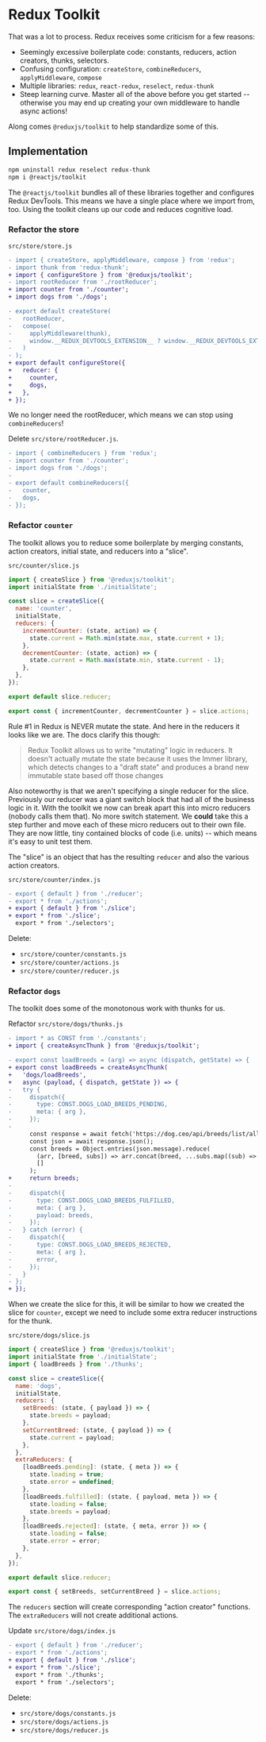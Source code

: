# Redux Toolkit

That was a lot to process.  Redux receives some criticism for a few reasons:
- Seemingly excessive boilerplate code: constants, reducers, action creators, thunks, selectors.
- Confusing configuration: `createStore`, `combineReducers`, `applyMiddleware`, `compose`
- Multiple libraries: `redux`, `react-redux`, `reselect`, `redux-thunk`
- Steep learning curve.  Master all of the above before you get started -- otherwise you may end up creating your own middleware to handle async actions!

Along comes `@reduxjs/toolkit` to help standardize some of this.

## Implementation
```bash
npm uninstall redux reselect redux-thunk
npm i @reactjs/toolkit
```

The `@reactjs/toolkit` bundles all of these libraries together and configures Redux DevTools.  This means we have a single place where we import from, too.  Using the toolkit cleans up our code and reduces cognitive load.

### Refactor the store
`src/store/store.js`
```diff
- import { createStore, applyMiddleware, compose } from 'redux';
- import thunk from 'redux-thunk';
+ import { configureStore } from '@reduxjs/toolkit';
- import rootReducer from './rootReducer';
+ import counter from './counter';
+ import dogs from './dogs';

- export default createStore(
-   rootReducer,
-   compose(
-     applyMiddleware(thunk),
-     window.__REDUX_DEVTOOLS_EXTENSION__ ? window.__REDUX_DEVTOOLS_EXTENSION__() : (f) => f
-   )
- );
+ export default configureStore({
+   reducer: {
+     counter,
+     dogs,
+   },
+ });
```

We no longer need the rootReducer, which means we can stop using `combineReducers`!

Delete `src/store/rootReducer.js`.
```diff
- import { combineReducers } from 'redux';
- import counter from './counter';
- import dogs from './dogs';
- 
- export default combineReducers({
-   counter,
-   dogs,
- });
```

### Refactor `counter`
The toolkit allows you to reduce some boilerplate by merging constants, action creators, initial state, and reducers into a "slice".

`src/counter/slice.js`
```js
import { createSlice } from '@reduxjs/toolkit';
import initialState from './initialState';

const slice = createSlice({
  name: 'counter',
  initialState,
  reducers: {
    incrementCounter: (state, action) => {
      state.current = Math.min(state.max, state.current + 1);
    },
    decrementCounter: (state, action) => {
      state.current = Math.max(state.min, state.current - 1);
    },
  },
});

export default slice.reducer;

export const { incrementCounter, decrementCounter } = slice.actions;
```

Rule #1 in Redux is NEVER mutate the state.  And here in the reducers it looks like we are.  The docs clarify this though:

> Redux Toolkit allows us to write "mutating" logic in reducers. It<br>
> doesn't actually mutate the state because it uses the Immer library,<br>
> which detects changes to a "draft state" and produces a brand new<br>
> immutable state based off those changes<br>

Also noteworthy is that we aren't specifying a single reducer for the slice.  Previously our reducer was a giant switch block that had all of the business logic in it.  With the toolkit we now can break apart this into micro reducers (nobody calls them that). No more switch statement.  We **could** take this a step further and move each of these micro reducers out to their own file.  They are now little, tiny contained blocks of code (i.e. units) -- which means it's easy to unit test them.

The "slice" is an object that has the resulting `reducer` and also the various action creators.

`src/store/counter/index.js`
```diff
- export { default } from './reducer';
- export * from './actions';
+ export { default } from './slice';
+ export * from './slice';
  export * from './selectors';
```

Delete:
- `src/store/counter/constants.js`
- `src/store/counter/actions.js`
- `src/store/counter/reducer.js`

### Refactor `dogs`

The toolkit does some of the monotonous work with thunks for us.

Refactor `src/store/dogs/thunks.js`
```diff
- import * as CONST from './constants';
+ import { createAsyncThunk } from '@reduxjs/toolkit';

- export const loadBreeds = (arg) => async (dispatch, getState) => {
+ export const loadBreeds = createAsyncThunk(
+   'dogs/loadBreeds',
+   async (payload, { dispatch, getState }) => {
-   try {
-     dispatch({
-       type: CONST.DOGS_LOAD_BREEDS_PENDING,
-       meta: { arg },
-     });
-
      const response = await fetch('https://dog.ceo/api/breeds/list/all');
      const json = await response.json();
      const breeds = Object.entries(json.message).reduce(
        (arr, [breed, subs]) => arr.concat(breed, ...subs.map((sub) => `${breed}/${sub}`)),
        []
      );
+     return breeds;
-
-     dispatch({
-       type: CONST.DOGS_LOAD_BREEDS_FULFILLED,
-       meta: { arg },
-       payload: breeds,
-     });
-   } catch (error) {
-     dispatch({
-       type: CONST.DOGS_LOAD_BREEDS_REJECTED,
-       meta: { arg },
-       error,
-     });
-   }
- };
+ });
```

When we create the slice for this, it will be similar to how we created the slice for `counter`, except we need to include some extra reducer instructions for the thunk.

`src/store/dogs/slice.js`
```js
import { createSlice } from '@reduxjs/toolkit';
import initialState from './initialState';
import { loadBreeds } from './thunks';

const slice = createSlice({
  name: 'dogs',
  initialState,
  reducers: {
    setBreeds: (state, { payload }) => {
      state.breeds = payload;
    },
    setCurrentBreed: (state, { payload }) => {
      state.current = payload;
    },
  },
  extraReducers: {
    [loadBreeds.pending]: (state, { meta }) => {
      state.loading = true;
      state.error = undefined;
    },
    [loadBreeds.fulfilled]: (state, { payload, meta }) => {
      state.loading = false;
      state.breeds = payload;
    },
    [loadBreeds.rejected]: (state, { meta, error }) => {
      state.loading = false;
      state.error = error;
    },
  },
});

export default slice.reducer;

export const { setBreeds, setCurrentBreed } = slice.actions;
```

The `reducers` section will create corresponding "action creator" functions.  The `extraReducers` will not create additional actions.

Update `src/store/dogs/index.js`
```diff
- export { default } from './reducer';
- export * from './actions';
+ export { default } from './slice';
+ export * from './slice';
  export * from './thunks';
  export * from './selectors';
```

Delete:
- `src/store/dogs/constants.js`
- `src/store/dogs/actions.js`
- `src/store/dogs/reducer.js`
